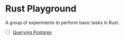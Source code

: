 # Rust Playground

A group of experiments to perform basic tasks in Rust.

- [ ] [Querying Postgres](diesel_query/README.md)
